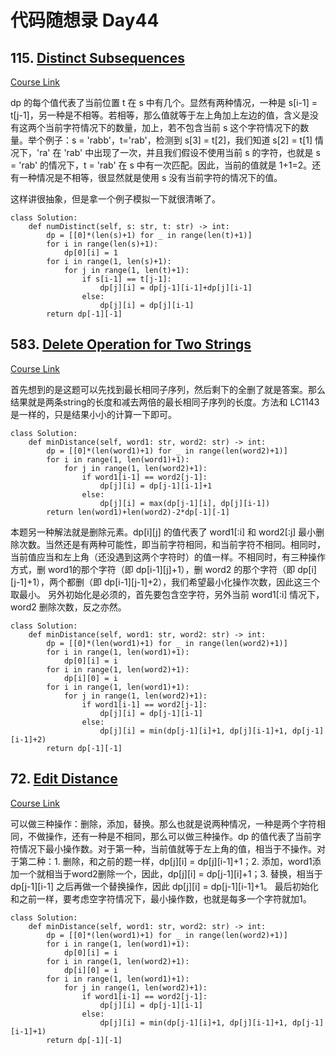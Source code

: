 # 代码随想录 Day44

## 115. [Distinct Subsequences](https://leetcode.com/problems/distinct-subsequences/)

[Course Link](https://programmercarl.com/0115.%E4%B8%8D%E5%90%8C%E7%9A%84%E5%AD%90%E5%BA%8F%E5%88%97.html#%E7%AE%97%E6%B3%95%E5%85%AC%E5%BC%80%E8%AF%BE)

dp 的每个值代表了当前位置 t 在 s 中有几个。显然有两种情况，一种是 s[i-1] = t[j-1]，另一种是不相等。若相等，那么值就等于左上角加上左边的值，含义是没有这两个当前字符情况下的数量，加上，若不包含当前 s 这个字符情况下的数量。举个例子：s = 'rabb'，t='rab'，检测到 s[3] = t[2]，我们知道 s[2] = t[1] 情况下，'ra' 在 'rab' 中出现了一次，并且我们假设不使用当前 s 的字符，也就是 s = 'rab' 的情况下，t = 'rab' 在 s 中有一次匹配。因此，当前的值就是 1+1=2。还有一种情况是不相等，很显然就是使用 s 没有当前字符的情况下的值。

这样讲很抽象，但是拿一个例子模拟一下就很清晰了。

```
class Solution:
    def numDistinct(self, s: str, t: str) -> int:
        dp = [[0]*(len(s)+1) for _ in range(len(t)+1)]
        for i in range(len(s)+1):
            dp[0][i] = 1
        for i in range(1, len(s)+1):
            for j in range(1, len(t)+1):
                if s[i-1] == t[j-1]:
                    dp[j][i] = dp[j-1][i-1]+dp[j][i-1]
                else:
                    dp[j][i] = dp[j][i-1]
        return dp[-1][-1]
```

## 583. [Delete Operation for Two Strings](https://leetcode.com/problems/delete-operation-for-two-strings/)

[Course Link](https://programmercarl.com/0583.%E4%B8%A4%E4%B8%AA%E5%AD%97%E7%AC%A6%E4%B8%B2%E7%9A%84%E5%88%A0%E9%99%A4%E6%93%8D%E4%BD%9C.html#%E7%AE%97%E6%B3%95%E5%85%AC%E5%BC%80%E8%AF%BE)

首先想到的是这题可以先找到最长相同子序列，然后剩下的全删了就是答案。那么结果就是两条string的长度和减去两倍的最长相同子序列的长度。方法和 LC1143是一样的，只是结果小小的计算一下即可。

```
class Solution:
    def minDistance(self, word1: str, word2: str) -> int:
        dp = [[0]*(len(word1)+1) for _ in range(len(word2)+1)]
        for i in range(1, len(word1)+1):
            for j in range(1, len(word2)+1):
                if word1[i-1] == word2[j-1]:
                    dp[j][i] = dp[j-1][i-1]+1
                else:
                    dp[j][i] = max(dp[j-1][i], dp[j][i-1])
        return len(word1)+len(word2)-2*dp[-1][-1]
```

本题另一种解法就是删除元素。dp[i][j] 的值代表了 word1[:i] 和 word2[:j] 最小删除次数。当然还是有两种可能性，即当前字符相同，和当前字符不相同。相同时，当前值应当和左上角（还没遇到这两个字符时）的值一样。不相同时，有三种操作方式，删 word1的那个字符（即 dp[i-1][j]+1），删 word2 的那个字符（即 dp[i][j-1]+1），两个都删（即 dp[i-1][j-1]+2），我们希望最小化操作次数，因此这三个取最小。
另外初始化是必须的，首先要包含空字符，另外当前 word1[:i] 情况下，word2 删除次数，反之亦然。

```
class Solution:
    def minDistance(self, word1: str, word2: str) -> int:
        dp = [[0]*(len(word1)+1) for _ in range(len(word2)+1)]
        for i in range(1, len(word1)+1):
            dp[0][i] = i
        for i in range(1, len(word2)+1):
            dp[i][0] = i
        for i in range(1, len(word1)+1):
            for j in range(1, len(word2)+1):
                if word1[i-1] == word2[j-1]:
                    dp[j][i] = dp[j-1][i-1]
                else:
                    dp[j][i] = min(dp[j-1][i]+1, dp[j][i-1]+1, dp[j-1][i-1]+2)
        return dp[-1][-1]
```

## 72. [Edit Distance](https://leetcode.com/problems/edit-distance/)

[Course Link](https://programmercarl.com/0072.%E7%BC%96%E8%BE%91%E8%B7%9D%E7%A6%BB.html#%E7%AE%97%E6%B3%95%E5%85%AC%E5%BC%80%E8%AF%BE)

可以做三种操作：删除，添加，替换。那么也就是说两种情况，一种是两个字符相同，不做操作，还有一种是不相同，那么可以做三种操作。dp 的值代表了当前字符情况下最小操作数。对于第一种，当前值就等于左上角的值，相当于不操作。对于第二种：1. 删除，和之前的题一样，dp[j][i] = dp[j][i-1]+1；2. 添加，word1添加一个就相当于word2删除一个，因此，dp[j][i] = dp[j-1][i]+1；3. 替换，相当于 dp[j-1][i-1] 之后再做一个替换操作，因此 dp[j][i] = dp[j-1][i-1]+1。
最后初始化和之前一样，要考虑空字符情况下，最小操作数，也就是每多一个字符就加1。

```
class Solution:
    def minDistance(self, word1: str, word2: str) -> int:
        dp = [[0]*(len(word1)+1) for _ in range(len(word2)+1)]
        for i in range(1, len(word1)+1):
            dp[0][i] = i
        for i in range(1, len(word2)+1):
            dp[i][0] = i
        for i in range(1, len(word1)+1):
            for j in range(1, len(word2)+1):
                if word1[i-1] == word2[j-1]:
                    dp[j][i] = dp[j-1][i-1]
                else:
                    dp[j][i] = min(dp[j-1][i]+1, dp[j][i-1]+1, dp[j-1][i-1]+1)
        return dp[-1][-1]
```
